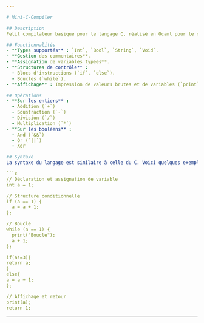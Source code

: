 ```yaml
---

# Mini-C-Compiler

## Description
Petit compilateur basique pour le langage C, réalisé en Ocaml pour le cours d'interprétation et de compilation de la licence informatique de l'Université Paris 8.

## Fonctionnalités
- **Types supportés** : `Int`, `Bool`, `String`, `Void`.
- **Gestion des commentaires**.
- **Assignation de variables typées**.
- **Structures de contrôle** : 
  - Blocs d'instructions (`if`, `else`).
  - Boucles (`while`).
- **Affichage** : Impression de valeurs brutes et de variables (`print`) fonctionnant pour tout les type et avec un nombre dynamique de d'argument.

## Opérations
- **Sur les entiers** :
  - Addition (`+`)
  - Soustraction (`-`)
  - Division (`/`)
  - Multiplication (`*`)
- **Sur les booléens** :
  - And (`&&`)
  - Or (`||`)
  - Xor

## Syntaxe
La syntaxe du langage est similaire à celle du C. Voici quelques exemples typiques de cette syntaxe :

```c
// Déclaration et assignation de variable
int a = 1;

// Structure conditionnelle
if (a == 1) {
  a = a + 1;
};

// Boucle
while (a == 1) {
  print("Boucle");
  a + 1;
};

if(a!=3){
return a;
}
else{
a = a + 1;
};

// Affichage et retour
print(a);
return 1;
```

---
```

